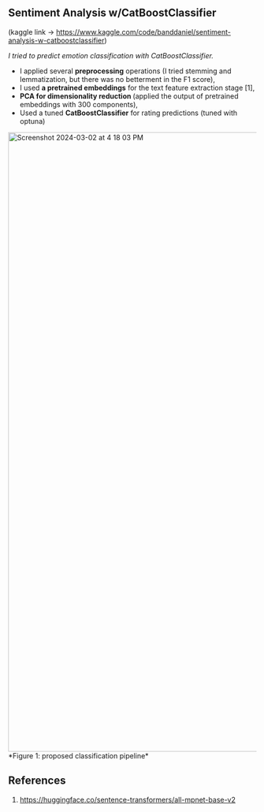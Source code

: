 ## Sentiment Analysis w/CatBoostClassifier

(kaggle link -> https://www.kaggle.com/code/banddaniel/sentiment-analysis-w-catboostclassifier)

*I tried to predict emotion classification with CatBoostClassifier.*

* I applied several <b>preprocessing</b> operations (I tried stemming and lemmatization, but there was no betterment in the F1 score),
* I used <b>a pretrained embeddings</b> for the text feature extraction stage [1],
* <b>PCA for dimensionality reduction </b> (applied the output of pretrained embeddings with 300 components),
* Used a tuned <b> CatBoostClassifier</b> for rating predictions (tuned with optuna)

<img width="1257" alt="Screenshot 2024-03-02 at 4 18 03 PM" src="https://github.com/john-fante/my-deep-learning-projects/assets/50263592/ebeb4b1b-ed60-47a4-b6c2-5b35af19c469">
*Figure 1: proposed classification pipeline*

## References
1. https://huggingface.co/sentence-transformers/all-mpnet-base-v2
